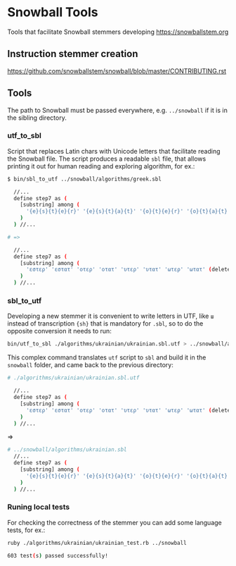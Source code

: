 # Snowball Tools

Tools that facilitate Snowball stemmers developing https://snowballstem.org

## Instruction stemmer creation

https://github.com/snowballstem/snowball/blob/master/CONTRIBUTING.rst

## Tools

The path to Snowball must be passed everywhere, e.g. `../snowball` if it is in the sibling directory.

### utf_to_sbl

Script that replaces Latin chars with Unicode letters that facilitate reading the Snowball file.
The script produces a readable `sbl` file, that allows printing it out for human reading and exploring algorithm, for ex.:

```sh
$ bin/sbl_to_utf ../snowball/algorithms/greek.sbl
```

```sh
  //...
  define step7 as (
    [substring] among (
      '{e}{s}{t}{e}{r}' '{e}{s}{t}{a}{t}' '{o}{t}{e}{r}' '{o}{t}{a}{t}' '{u}{t}{e}{r}' '{u}{t}{a}{t}' '{oo}{t}{e}{r}' '{oo}{t}{a}{t}' (delete)
    )
  ) //...

# =>

  //...
  define step7 as (
    [substring] among (
      'εστερ' 'εστατ' 'οτερ' 'οτατ' 'υτερ' 'υτατ' 'ωτερ' 'ωτατ' (delete)
    )
  ) //...
```

### sbl_to_utf

Developing a new stemmer it is convenient to write letters in UTF, like `ш` instead of transcription `{sh}` that is mandatory for `.sbl`, so to do the opposite conversion it needs to run:

```sh
bin/utf_to_sbl ./algorithms/ukrainian/ukrainian.sbl.utf > ../snowball/algorithms/ukrainian.sbl && cd ../snowball && make && cd -
```

This complex command translates `utf` script to `sbl` and build it in the `snowball` folder, and came back to the previous directory:

```sh
# ./algorithms/ukrainian/ukrainian.sbl.utf

  //...
  define step7 as (
    [substring] among (
      'εστερ' 'εστατ' 'οτερ' 'οτατ' 'υτερ' 'υτατ' 'ωτερ' 'ωτατ' (delete)
    )
  ) //...
```
=>
```sh
# ../snowball/algorithms/ukrainian.sbl
  //...
  define step7 as (
    [substring] among (
      '{e}{s}{t}{e}{r}' '{e}{s}{t}{a}{t}' '{o}{t}{e}{r}' '{o}{t}{a}{t}' '{u}{t}{e}{r}' '{u}{t}{a}{t}' '{oo}{t}{e}{r}' '{oo}{t}{a}{t}' (delete)
    )
  ) //...
```

### Runing local tests

For checking the correctness of the stemmer you can add some language tests, for ex.:
```sh
ruby ./algorithms/ukrainian/ukrainian_test.rb ../snowball

603 test(s) passed successfully!
```
